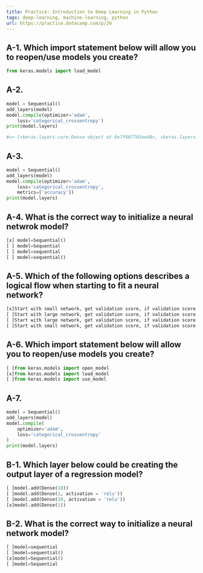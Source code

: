 ```yaml
---
title: Practice: Introduction to Deep Learning in Python
tags: deep-learning, machine-learning, python
url: https://practice.datacamp.com/p/26
---
```


## A-1. Which import statement below will allow you to reopen/use models you create?
```python
from keras.models import load_model
```

## A-2.
```python
model = Sequential()
add_layers(model)
model.compile(optimizer='adam',
    loss='categorical_crossentropy')
print(model.layers)

#=> [<keras.layers.core.Dense object at 0x7f607703ee48>, <keras.layers.core.Dense object at 0x7f60770424e0>]
```

## A-3.
```python
model = Sequential()
add_layers(model)
model.compile(optimizer='adam',
    loss='categorical_crossentropy',
    metrics=['accuracy'])
print(model.layers)
```

## A-4. What is the correct way to initialize a neural netwrok model?
```python
[x] model=Sequential()
[ ] model=Sequential
[ ] model=sequential
[ ] model=sequential()
```

## A-5. Which of the following options describes a logical flow when starting to fit a neural network?
```txt
[x]Start with small network, get validation score, if validation score is still getting better, increase model capacity
[ ]Start with large network, get validation score, if validation score is still getting better, increase model capacity
[ ]Start with large network, get validation score, if validation score is still getting better, decrease model capacity
[ ]Start with small network, get validation score, if validation score is still getting better, decrease model capacity
```

## A-6. Which import statement below will allow you to reopen/use models you create?
```python
[ ]from keras.models import open_model
[x]from keras.models import load_model
[ ]from keras.models import use_model
```

## A-7.
```python
model = Sequential()
add_layers(model)
model.compile(
    optimizer='adam',
    loss='categorical_crossentropy'
)
print(model.layers)
```

## B-1. Which layer below could be creating the output layer of a regression model?
```python
[ ]model.add(Dense(10))
[ ]model.add(Dense(1, activation = 'relu'))
[ ]model.add(Dense(10, activation = 'relu'))
[x]model.add(Dense(1))
```

## B-2. What is the correct way to initialize a neural network model?
```python
[ ]model=sequential
[ ]model=sequential()
[x]model=Sequential()
[ ]model=Sequential
```
